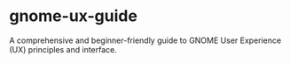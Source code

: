 # gnome-ux-guide
A comprehensive and beginner-friendly guide to GNOME User Experience (UX) principles and interface.
